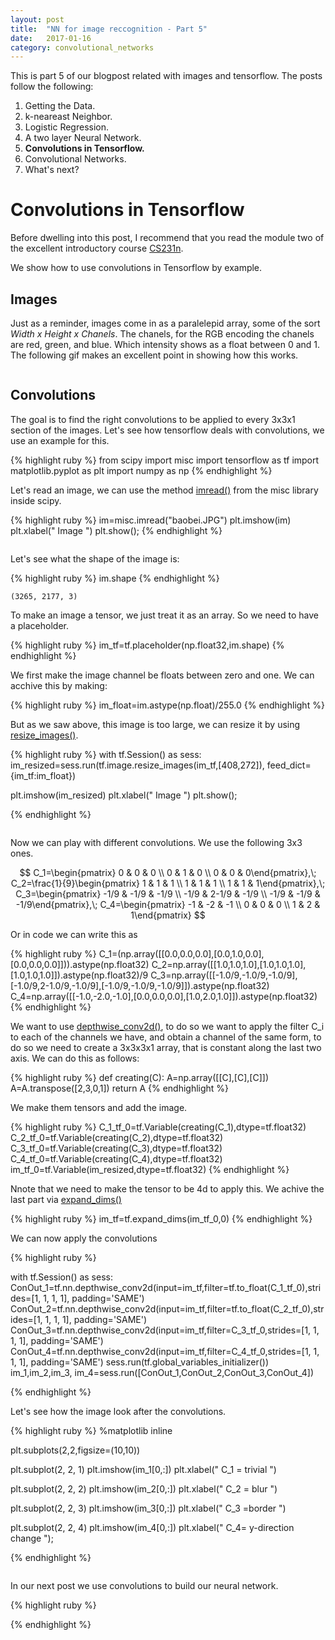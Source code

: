 ```yaml
---
layout: post
title:  "NN for image reccognition - Part 5"
date:   2017-01-16
category: convolutional_networks
---
```


This is part 5 of our blogpost related with images and tensorflow. The posts follow the following:

1. Getting the Data.
2. k-neareast Neighbor.
3. Logistic Regression.
4. A two layer Neural Network.
5. **Convolutions in Tensorflow.**
6. Convolutional Networks.
7. What's next?

# Convolutions in Tensorflow

Before dwelling into this post, I recommend that you read the module two of the excellent introductory course [CS231n](http://cs231n.github.io/).

We show how to use convolutions in Tensorflow by example.

## Images

Just as a reminder, images come in as a paralelepid array, some of the sort *Width x Height x Chanels*. The chanels, for the RGB encoding the chanels are red, green, and blue. Which intensity shows as a float between 0 and 1. The following gif makes an excellent point in showing how this works.


<center>
<img src="{{ '/assets/img/Images_nn_and_tf_5_files/RGB.gif' | prepend: site.baseurl }}" alt=""> 
</center>



## Convolutions

The goal is to find the right convolutions to be applied to every 3x3x1 section of the images. Let's see how tensorflow deals with convolutions, we use an example for this.


{% highlight ruby %}
from scipy import misc
import tensorflow as tf
import matplotlib.pyplot as plt
import numpy as np
{% endhighlight %}

Let's read an image, we can use the method [imread()](https://docs.scipy.org/doc/scipy-0.18.1/reference/generated/scipy.misc.imread.html) from the misc library inside scipy.


{% highlight ruby %}
im=misc.imread("baobei.JPG")
plt.imshow(im)
plt.xlabel(" Image ")
plt.show();
{% endhighlight %}


<center>
<img src="{{ '/assets/img/Images_nn_and_tf_5_files/Images_nn_and_tf_5_10_0.png' | prepend: site.baseurl }}" alt=""> 
</center>


Let's see what the shape of the image is:


{% highlight ruby %}
im.shape
{% endhighlight %}




    (3265, 2177, 3)



To make an image a tensor, we just treat it as an array. So we need to have a placeholder.


{% highlight ruby %}
im_tf=tf.placeholder(np.float32,im.shape)
{% endhighlight %}

We first make the image channel be floats between zero and one. We can acchive this by making:


{% highlight ruby %}
im_float=im.astype(np.float)/255.0
{% endhighlight %}

But as we saw above, this image is too large, we can resize it by using [resize_images()](https://www.tensorflow.org/api_docs/python/image/resizing#resize_images).


{% highlight ruby %}
with tf.Session() as sess:
    im_resized=sess.run(tf.image.resize_images(im_tf,[408,272]), feed_dict={im_tf:im_float})

plt.imshow(im_resized)
plt.xlabel(" Image ")
plt.show();

{% endhighlight %}


<center>
<img src="{{ '/assets/img/Images_nn_and_tf_5_files/Images_nn_and_tf_5_18_0.png' | prepend: site.baseurl }}" alt=""> 
</center>


Now we can play with different convolutions. We use the following 3x3 ones. 

$$ C_1=\begin{pmatrix} 0 & 0 & 0 \\ 0 & 1 & 0 \\ 0 & 0 & 0\end{pmatrix},\; C_2=\frac{1}{9}\begin{pmatrix} 1 & 1 & 1 \\ 1 & 1 & 1 \\ 1 & 1 & 1\end{pmatrix},\; C_3=\begin{pmatrix} -1/9 & -1/9 & -1/9 \\ -1/9 & 2-1/9 & -1/9 \\ -1/9 & -1/9 & -1/9\end{pmatrix},\; C_4=\begin{pmatrix} -1 & -2 & -1 \\ 0 & 0 & 0 \\ 1 & 2 & 1\end{pmatrix} $$

Or in code we can write this as 


{% highlight ruby %}
C_1=(np.array([[0.0,0.0,0.0],[0.0,1.0,0.0],[0.0,0.0,0.0]])).astype(np.float32)
C_2=np.array([[1.0,1.0,1.0],[1.0,1.0,1.0],[1.0,1.0,1.0]]).astype(np.float32)/9
C_3=np.array([[-1.0/9,-1.0/9,-1.0/9],[-1.0/9,2-1.0/9,-1.0/9],[-1.0/9,-1.0/9,-1.0/9]]).astype(np.float32)
C_4=np.array([[-1.0,-2.0,-1.0],[0.0,0.0,0.0],[1.0,2.0,1.0]]).astype(np.float32)
{% endhighlight %}

We want to use [depthwise_conv2d()](https://www.tensorflow.org/api_docs/python/nn/convolution#depthwise_conv2d), to do so we want to apply the filter C_i to each of the channels we have, and obtain a channel of the same form, to do so we need to create a 3x3x3x1 array, that is constant along the last two axis. We can do this as follows:


{% highlight ruby %}
def creating(C):
    A=np.array([[C],[C],[C]])
    A=A.transpose([2,3,0,1])
    return A
{% endhighlight %}

We make them tensors and add the image.


{% highlight ruby %}
C_1_tf_0=tf.Variable(creating(C_1),dtype=tf.float32)
C_2_tf_0=tf.Variable(creating(C_2),dtype=tf.float32)
C_3_tf_0=tf.Variable(creating(C_3),dtype=tf.float32)
C_4_tf_0=tf.Variable(creating(C_4),dtype=tf.float32)
im_tf_0=tf.Variable(im_resized,dtype=tf.float32)
{% endhighlight %}

Nnote that we need to make the tensor to be 4d to apply this. We achive the last part via [expand_dims()](https://www.tensorflow.org/api_docs/python/array_ops/shapes_and_shaping#expand_dims)


{% highlight ruby %}
im_tf=tf.expand_dims(im_tf_0,0)
{% endhighlight %}

We can now apply the convolutions


{% highlight ruby %}

with tf.Session() as sess:
    ConOut_1=tf.nn.depthwise_conv2d(input=im_tf,filter=tf.to_float(C_1_tf_0),strides=[1, 1, 1, 1], padding='SAME')
    ConOut_2=tf.nn.depthwise_conv2d(input=im_tf,filter=tf.to_float(C_2_tf_0),strides=[1, 1, 1, 1], padding='SAME')
    ConOut_3=tf.nn.depthwise_conv2d(input=im_tf,filter=C_3_tf_0,strides=[1, 1, 1, 1], padding='SAME')
    ConOut_4=tf.nn.depthwise_conv2d(input=im_tf,filter=C_4_tf_0,strides=[1, 1, 1, 1], padding='SAME')
    sess.run(tf.global_variables_initializer())
    im_1,im_2,im_3, im_4=sess.run([ConOut_1,ConOut_2,ConOut_3,ConOut_4])

{% endhighlight %}

Let's see how the image look after the convolutions.


{% highlight ruby %}
%matplotlib inline

plt.subplots(2,2,figsize=(10,10))

plt.subplot(2, 2, 1)
plt.imshow(im_1[0,:])
plt.xlabel(" C_1 = trivial ")

plt.subplot(2, 2, 2)
plt.imshow(im_2[0,:])
plt.xlabel(" C_2 = blur ")

plt.subplot(2, 2, 3)
plt.imshow(im_3[0,:])
plt.xlabel(" C_3 =border ") 

plt.subplot(2, 2, 4)
plt.imshow(im_4[0,:])
plt.xlabel(" C_4= y-direction change ");

{% endhighlight %}


<center>
<img src="{{ '/assets/img/Images_nn_and_tf_5_files/Images_nn_and_tf_5_32_0.png' | prepend: site.baseurl }}" alt=""> 
</center>


In our next post we use convolutions to build our neural network.


{% highlight ruby %}

{% endhighlight %}
